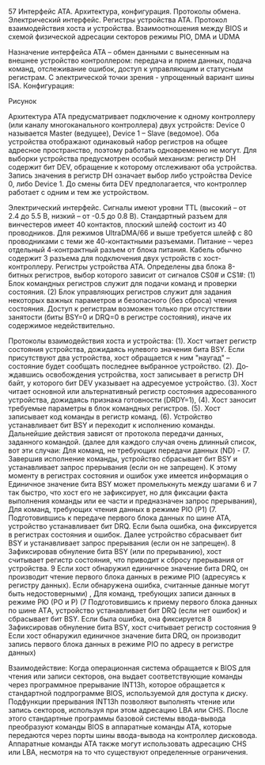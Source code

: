 57 Интерфейс ATA. Архитектура, конфигурация. Протоколы обмена. Электрический интерфейс. Регистры устройства ATA. Протокол взаимодействия хоста и устройства. Взаимоотношения между BIOS и схемой физической адресации секторов режимы PIO, DMA и UDMA

Назначение интерфейса ATA – обмен данными с вынесенным на внешнее устройство контроллером: передача и прием данных, подача команд, отслеживание ошибок, доступ к управляющим и статусным регистрам. С электрической точки зрения - упрощенный вариант шины ISA. 
Конфигурация:

Рисунок

Архитектура ATA предусматривает подключение к одному контроллеру (или каналу многоканального контроллера) двух устройств: Device 0 называется Master (ведущее), Device 1 – Slave (ведомое). Оба устройства отображают одинаковый набор регистров на общее адресное пространство, поэтому работать одновременно не могут. Для выборки устройства предусмотрен особый механизм: регистр DH содержит бит DEV, обращение к которому отслеживают оба устройства. Запись значения в регистр DH означает выбор либо устройства Device 0, либо Device 1. До смены бита DEV предполагается, что контроллер работает с одним и тем же устройством. 

Электрический интерфейс. Сигналы имеют уровни TTL (высокий – от 2.4 до 5.5 В, низкий – от -0.5 до 0.8 В). Стандартный разъем для винчестеров имеет 40 контактов, плоский шлейф состоит из 40 проводников. Для режимов UltraDMA/66 и выше требуется шлейф с 80 проводниками с теми же 40-контактными разъ­емами. Питание – через отдельный 4-контрактный разъем от блока питания. Кабель обычно содержит 3 разъема для подключения двух устройств с хост-контроллеру. 
Регистры устройства АТА. Определены два блока 8-битных регистров, выбор которого зависит от сигналов CS0# и CS1#: (1) Блок командных регистров служит для подачи команд и проверки состояния. (2) Блок управляющих регистров служит для задания некоторых важных параметров и безопасного (без сброса) чтения состояния. Доступ к регистрам возможен только при отсутствии занятости (биты BSY=0 и DRQ=0 в регистре состояния), иначе их содержимое недействительно.

Протоколы взаимодействия хоста и устройства: (1). Хост читает регистр состояния устройства, дожидаясь нулевого значения бита BSY. Если присутствуют два устройства, хост обращается к ним "наугад" – состояние будет сообщать последнее выбранное устройство. (2). До­ждавшись освобождения устройства, хост записывает в регистр DH байт, у которого бит DEV указывает на адресуемое устройство. (3). Хост читает основной или альтернативный регистр состояния адресованного устройства, дожидаясь признака готовности (DRDY=1), (4). Хост зано­сит требуемые параметры в блок командных регистров. (5). Хост записывает код команды в регистр команд. (6). Устройство устанавливает бит BSY и переходит к исполнению команды. Дальнейшие действия зависят от протокола передачи данных, заданного командой. (далее для каждого случая очень длинный список, вот эти случаи: Для команд, не требующих передачи данных (ND) - (7. Завершив исполнение команды, устройство сбрасывает бит BSY и устанавливает запрос прерывания (если он не запрещен). К этому моменту в регистрах состояния и ошибок уже имеется информация о Единичное значение бита BSY может промелькнуть между шагами 6 и 7 так быстро, что хост его не зафиксирует, но для фиксации факта выполнения команды или ее части и предназначен запрос прерывания), Для команд, требующих чтения данных в режиме PIO (Р1) (7. Подготовившись к передаче первого блока данных по шине АТА, устройство устанавливает бит DRQ. Если была ошибка, она фиксируется в регистрах состояния и ошибок. Далее устройство сбрасывает бит BSY и устанавливает запрос прерывания (если он не запрещен). 8 Зафиксировав обнуление бита BSY (или по прерыванию), хост считывает регистр состояния, что приводит к сбросу прерывания от устройства. 9 Если хост обнаружил единичное значение бита DRQ, он производит чтение первого блока данных в режиме PIO (адресуясь к регистру данных). Если обнаружена ошибка, считанные данные могут быть недостоверными) , Для команд, требующих записи данных в режиме РЮ (РО и Р) (7 Подготовившись к приему первого блока данных по шине ATА, устройство устанавливает бит DRQ (если нет ошибок) и сбрасывает бит BSY. Если была ошибка, она фиксируется 8 Зафиксировав обнуление бита BSY, хост считывает регистр состояния 9 Если хост обнаружил единичное значение бита DRQ, он производит запись первого блока данных в режиме PIO по адресу в регистре данных)

Взаимодействие: Когда операционная система обращается к BIOS для чтения или записи секторов, она выдает соответствующие команды через программное прерывание INT13h, которое обращается к стандартной подпрограмме BIOS, используемой для доступа к диску. Подфункции прерывания INT13h позволяют выполнять чтение или запись секторов, используя при этом адресацию LBA или CHS. После этого стандартные
программы базовой системы ввода-вывода преобразуют команды BIOS в аппаратные команды АТА, которые передаются через порты шины ввода-вывода на контроллер дисковода. Аппаратные команды АТА также могут использовать адресацию CHS или LBA, несмотря на то что существуют определенные ограничения.


